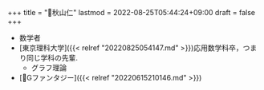 +++
title = "👨秋山仁"
lastmod = 2022-08-25T05:44:24+09:00
draft = false
+++

-   数学者
-   [東京理科大学]({{< relref "20220825054147.md" >}})応用数学科卒，つまり同じ学科の先輩.
    -   グラフ理論
-   [🔖Gファンタジー]({{< relref "20220615210146.md" >}})
